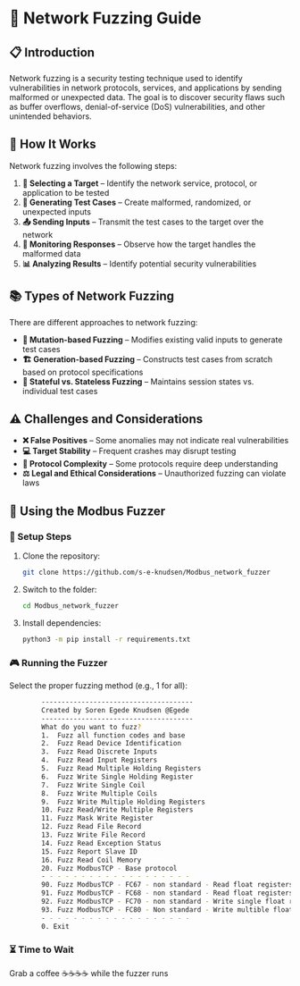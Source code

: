 # 🧪 Network Fuzzing Guide

## 📋 Introduction
Network fuzzing is a security testing technique used to identify vulnerabilities in network protocols, services, and applications by sending malformed or unexpected data. The goal is to discover security flaws such as buffer overflows, denial-of-service (DoS) vulnerabilities, and other unintended behaviors.

## 🔄 How It Works
Network fuzzing involves the following steps:

1. **🎯 Selecting a Target** – Identify the network service, protocol, or application to be tested
2. **🧩 Generating Test Cases** – Create malformed, randomized, or unexpected inputs
3. **📤 Sending Inputs** – Transmit the test cases to the target over the network
4. **👀 Monitoring Responses** – Observe how the target handles the malformed data
5. **📊 Analyzing Results** – Identify potential security vulnerabilities

## 📚 Types of Network Fuzzing
There are different approaches to network fuzzing:

- **🔄 Mutation-based Fuzzing** – Modifies existing valid inputs to generate test cases
- **🏗️ Generation-based Fuzzing** – Constructs test cases from scratch based on protocol specifications
- **🔗 Stateful vs. Stateless Fuzzing** – Maintains session states vs. individual test cases

## ⚠️ Challenges and Considerations
- **❌ False Positives** – Some anomalies may not indicate real vulnerabilities
- **💻 Target Stability** – Frequent crashes may disrupt testing
- **📖 Protocol Complexity** – Some protocols require deep understanding
- **⚖️ Legal and Ethical Considerations** – Unauthorized fuzzing can violate laws

## 🚀 Using the Modbus Fuzzer

### 🔧 Setup Steps
1. Clone the repository:
   ```sh
   git clone https://github.com/s-e-knudsen/Modbus_network_fuzzer
   ```

2. Switch to the folder:
   ```sh
   cd Modbus_network_fuzzer 
   ```

3. Install dependencies:
   ```sh
   python3 -m pip install -r requirements.txt
   ```

### 🎮 Running the Fuzzer
Select the proper fuzzing method (e.g., 1 for all):
```sh
        --------------------------------------
        Created by Soren Egede Knudsen @Egede
        --------------------------------------
        What do you want to fuzz?
        1.  Fuzz all function codes and base
        2.  Fuzz Read Device Identification
        3.  Fuzz Read Discrete Inputs
        4.  Fuzz Read Input Registers
        5.  Fuzz Read Multiple Holding Registers
        6.  Fuzz Write Single Holding Register
        7.  Fuzz Write Single Coil
        8.  Fuzz Write Multiple Coils
        9.  Fuzz Write Multiple Holding Registers
        10. Fuzz Read/Write Multiple Registers
        11. Fuzz Mask Write Register
        12. Fuzz Read File Record
        13. Fuzz Write File Record
        14. Fuzz Read Exception Status
        15. Fuzz Report Slave ID
        16. Fuzz Read Coil Memory
        20. Fuzz ModbusTCP - Base protocol
        - - - - - - - - - - - - - - - - - - - 
        90. Fuzz ModbusTCP - FC67 - non standard - Read float registers
        91. Fuzz ModbusTCP - FC68 - non standard - Read float registers
        92. Fuzz ModbusTCP - FC70 - non standard - Write single float registers
        93. Fuzz ModbusTCP - FC80 - Non standard - Write multible float registers
        - - - - - - - - - - - - - - - - - - - 
        0. Exit
```

### ⏳ Time to Wait
Grab a coffee ☕☕☕☕ while the fuzzer runs
